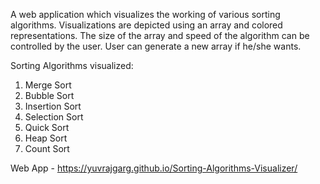 A web application which visualizes the working of various sorting algorithms.
Visualizations are depicted using an array and colored representations.
The size of the array and speed of the algorithm can be controlled by the user.
User can generate a new array if he/she wants.

Sorting Algorithms visualized:

1. Merge Sort
2. Bubble Sort
3. Insertion Sort
4. Selection Sort
5. Quick Sort
6. Heap Sort
7. Count Sort

Web App - https://yuvrajgarg.github.io/Sorting-Algorithms-Visualizer/
